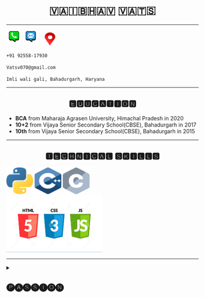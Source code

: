 <h1 align="center">🇻‌🇦‌🇮‌🇧‌🇭‌🇦‌🇻‌ 🇻‌🇦‌🇹‌🇸‌ </h1>

------------
<a href="https://wa.me/+919255817930?text=Hello+vaibhav%2C"><img src="https://raw.githubusercontent.com/vibhu004/supportingfiles/main/iconn.gif" alt="phone" height="40" width="40"></a> 
<a href="mailto:vatsv070@gmail.com"><img src="https://raw.githubusercontent.com/vibhu004/supportingfiles/main/mail.gif" alt="logo" height="40" width="40"></a> 
<a href="https://goo.gl/maps/WiXJxAVJt47DPuwR8"><img src="https://raw.githubusercontent.com/vibhu004/supportingfiles/main/map.gif" height="40" width="40"></a>

`+91 92558-17930`

`Vatsv070@gmail.com`

`Imli wali gali, Bahadurgarh, Haryana`

------------

<h2 align="center">🅴🅳🆄🅲🅰🆃🅸🅾🅽</h2>

- **BCA** from Maharaja Agrasen University, Himachal Pradesh in 2020
- **10+2** from Vijaya Senior Secondary School(CBSE), Bahadurgarh in 2017
- **10th** from Vijaya Senior Secondary School(CBSE), Bahadurgarh in 2015

------------

<h2 align="center">🆃🅴🅲🅷🅽🅸🅲🅰🅻 🆂🅺🅸🅻🅻🆂</h2>    

<a href="https://www.google.com/search?channel=fs&client=ubuntu&q=python"><img src="https://raw.githubusercontent.com/vibhu004/supportingfiles/main/py.png" height="70" width="70"></a>
<a href="https://g.co/kgs/ESynvu"><img src="https://raw.githubusercontent.com/vibhu004/supportingfiles/main/c%2B%2B.png" height="70" width="70"></a>
<a href="https://g.co/kgs/kRghUa"><img src="https://raw.githubusercontent.com/vibhu004/supportingfiles/main/c.png" height="70" width="70"></a><br>
<a href="https://www.w3schools.com/howto/default_page5.asp"><img src="https://raw.githubusercontent.com/vibhu004/supportingfiles/main/html.jpg" height="150" width="250"></a>

------------

<details>
<summary><h2>🅟🅐🅢🅢🅘🅞🅝</h2></summary>
<br>
<em>
<h1 align="center"> Passion </h1>
Well the standard defination of passion according to Google is "a strong feeling or emotion" but I have read somewhere that passion is something "for which you can suffer".Passion is something for which you can sacrifice yourself to make it come true. At this point of time in my life I haven't discovered anything for which i can sacrifice myself to make it happen or come true but maybe in future i will discover something who knows after all future is unpredictable. It can unfold in many million ways.

<h2 align="center"> Anime One Of The Best Art </h2>

![anime](https://raw.githubusercontent.com/vibhu004/supportingfiles/main/bgaa.jpg)

Anime (In Japanese, the term anime is used to refer to all animated works, regardless of style or origin) However qualifies the standard defination of Google for me as Anime is a world in its own. Its fascinating how Anime confront us about human tendency, nature, psyche and much more. Some people think that anime is for kids well that's not true very much Infact anime can be watched by any person. It has something for everyone.

Anime can teach about you life much more than your formal school education. Almost 90% of movies have villan(The Bad Guy) but not many films shows the character development of villian. They just shows that he/she is bad and wants to harm others. But no one is born that way anime shows the backstory of villian also why he/she ended up that way. How they were also intially same as rest of us. I think that's one of the reason why most anime watchers sometimes like the bad guy more than the protagonist. Like movies anime comes in different genre different lengths some are currently streaming at above 1000+ episodes some are only 20 episode but sometimes a anime tells the story so beautifully in less episodes that it's story stays with you forever.

Apart from that almost all anime have intro and outro song which are epic and legendary in its own way. Voice over artists make anime characters come to life and you will feel connected to characters from the first few episodes inspite of the fact they speak Japnese. In Japan they also have made themes park based on some popular animes which are one of the hot spot of visitors who come to visit Japan. My journey started with [Dragon Ball](https://www.google.com/search?channel=fs&client=ubuntu&q=dragon+ball) but after that I have watched many best anime and continue to hope to watch many more which are yet to come. Once you start watching anime you will watch less movies and other entertainment stuff that's what i have experienced with myself. </em>

<h3 align="center"> <img src="https://raw.githubusercontent.com/vibhu004/supportingfiles/main/bijli.gif" width="30px">Get Connected<img src="https://raw.githubusercontent.com/vibhu004/supportingfiles/main/bijli.gif" width="30px"></h3>
<p align="center"><a href="mailto:vatsv070@gmail.com"><img src="https://raw.githubusercontent.com/vibhu004/supportingfiles/main/mail.gif" alt="logo" height="30" width="40"></a></p>
</details>
